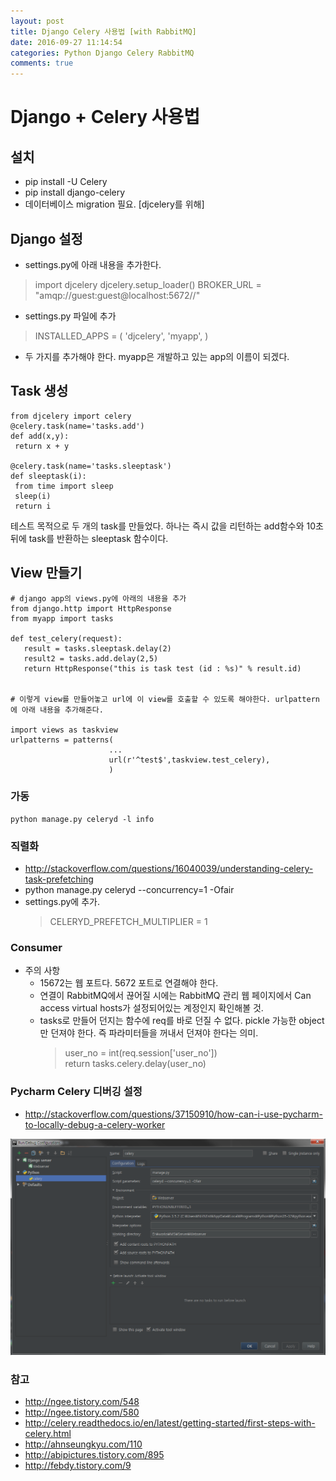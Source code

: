 ```yaml
---
layout: post
title: Django Celery 사용법 [with RabbitMQ]
date: 2016-09-27 11:14:54
categories: Python Django Celery RabbitMQ
comments: true
---
```


# Django + Celery 사용법

## 설치

* pip install -U Celery
* pip install django-celery
* 데이터베이스 migration 필요. [djcelery를 위해]

## Django 설정

* settings.py에 아래 내용을 추가한다.

>import djcelery
>djcelery.setup_loader()
>BROKER_URL = "amqp://guest:guest@localhost:5672//"

* settings.py 파일에 추가

>INSTALLED_APPS = (
>'djcelery',
>'myapp',
>)

* 두 가지를 추가해야 한다. myapp은 개발하고 있는 app의 이름이 되겠다.

## Task 생성

    from djcelery import celery
    @celery.task(name='tasks.add')
    def add(x,y):
     return x + y

    @celery.task(name='tasks.sleeptask')
    def sleeptask(i):
     from time import sleep
     sleep(i)
     return i

테스트 목적으로 두 개의 task를 만들었다. 하나는 즉시 값을 리턴하는 add함수와 10초 뒤에 task를 반환하는 sleeptask 함수이다.

## View 만들기

    # django app의 views.py에 아래의 내용을 추가
    from django.http import HttpResponse
    from myapp import tasks

    def test_celery(request):
       result = tasks.sleeptask.delay(2)
       result2 = tasks.add.delay(2,5)
       return HttpResponse("this is task test (id : %s)" % result.id)


    # 이렇게 view를 만들어놓고 url에 이 view를 호출할 수 있도록 해야한다. urlpattern에 아래 내용을 추가해준다.

    import views as taskview
    urlpatterns = patterns(
                          ...
                          url(r'^test$',taskview.test_celery),
                          )

### 가동

    python manage.py celeryd -l info

### 직렬화

* <http://stackoverflow.com/questions/16040039/understanding-celery-task-prefetching>
* python manage.py celeryd --concurrency=1 -Ofair
* settings.py에 추가.
    >CELERYD_PREFETCH_MULTIPLIER = 1

### Consumer

* 주의 사항
    * 15672는 웹 포트다. 5672 포트로 연결해야 한다.
    * 연결이 RabbitMQ에서 끊어질 시에는 RabbitMQ 관리 웹 페이지에서 Can access virtual hosts가 설정되어있는 계정인지 확인해볼 것.
    * tasks로 만들어 던지는 함수에 req를 바로 던질 수 없다. pickle 가능한 object만 던져야 한다. 즉 파라미터들을 꺼내서 던져야 한다는 의미.
        >user_no = int(req.session['user_no'])  
        >return tasks.celery.delay(user_no)

### Pycharm Celery 디버깅 설정

* <http://stackoverflow.com/questions/37150910/how-can-i-use-pycharm-to-locally-debug-a-celery-worker>

![Pycharm Celery 디버깅 설정](/images/celery_debugging.png)

### 참고

* <http://ngee.tistory.com/548>
* <http://ngee.tistory.com/580>
* <http://celery.readthedocs.io/en/latest/getting-started/first-steps-with-celery.html>
* <http://ahnseungkyu.com/110>
* <http://abipictures.tistory.com/895>
* <http://febdy.tistory.com/9>